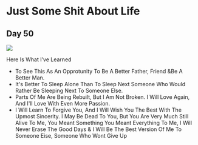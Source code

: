 # Just Some Shit About Life

## Day 50

![](9310102A-588A-4956-8F11-52BF88C77F12-1.jpeg)

Here Is What I’ve Learned

- To See This As An Opprotunity To Be A Better Father, Friend &Be A Better Man.
- It's Better To Sleep Alone Than To Sleep Next Someone Who Would Rather Be Sleeping Next To Someone Else.
- Parts Of Me Are Being Rebuilt, But I Am Not Broken. I Will Love Again, And I'll Love With Even More Passion.
- I Will Learn To Forgive You, And I Will Wish You The Best With The Upmost Sincerity. I May Be Dead To You, But You Are Very Much Still Alive To Me, You Meant Something You Meant Everything To Me, I Will Never Erase The Good Days & I Will Be The Best Version Of Me To Someone Eise, Someone Who Wont Give Up
